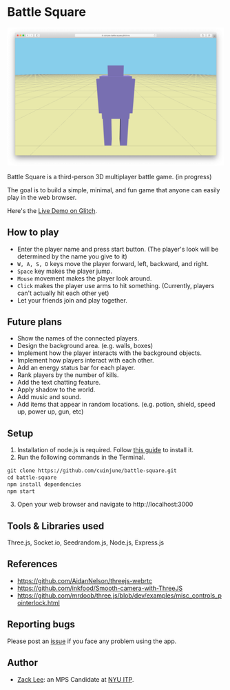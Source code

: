 # Battle Square
<img src="screenshot.png" alt="Screenshot" width="1000"/>

Battle Square is a third-person 3D multiplayer battle game. (in progress) 

The goal is to build a simple, minimal, and fun game that anyone can easily play in the web browser.

Here's the [Live Demo on Glitch](https://cuinjune-battle-square.glitch.me/).

## How to play
* Enter the player name and press start button. (The player's look will be determined by the name you give to it)
* `W, A, S, D` keys move the player forward, left, backward, and right.
* `Space` key makes the player jump.
* `Mouse` movement makes the player look around.
* `Click` makes the player use arms to hit something. (Currently, players can't actually hit each other yet)
* Let your friends join and play together.

## Future plans
* Show the names of the connected players.
* Design the background area. (e.g. walls, boxes)
* Implement how the player interacts with the background objects.
* Implement how players interact with each other.
* Add an energy status bar for each player.
* Rank players by the number of kills.
* Add the text chatting feature.
* Apply shadow to the world.
* Add music and sound.
* Add items that appear in random locations. (e.g. potion, shield, speed up, power up, gun, etc) 

## Setup
1. Installation of node.js is required. Follow [this guide](https://github.com/itp-dwd/2020-spring/blob/master/guides/installing-nodejs.md) to install it.
2. Run the following commands in the Terminal.
```
git clone https://github.com/cuinjune/battle-square.git
cd battle-square
npm install dependencies
npm start
```
3. Open your web browser and navigate to http://localhost:3000

## Tools & Libraries used
Three.js, Socket.io, Seedrandom.js, Node.js, Express.js

## References
* https://github.com/AidanNelson/threejs-webrtc
* https://github.com/inkfood/Smooth-camera-with-ThreeJS
* https://github.com/mrdoob/three.js/blob/dev/examples/misc_controls_pointerlock.html

## Reporting bugs
Please post an [issue](https://github.com/cuinjune/battle-square/issues) if you face any problem using the app.

## Author
* [Zack Lee](https://www.cuinjune.com/about): an MPS Candidate at [NYU ITP](https://itp.nyu.edu).

